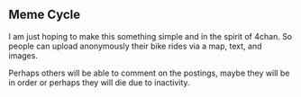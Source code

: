 ## Meme Cycle
I am just hoping to make this something simple and in the spirit of 4chan.  So people can upload anonymously their bike rides via a map, text, and images.

Perhaps others will be able to comment on the postings, maybe they will be in order or perhaps they will die due to inactivity.
